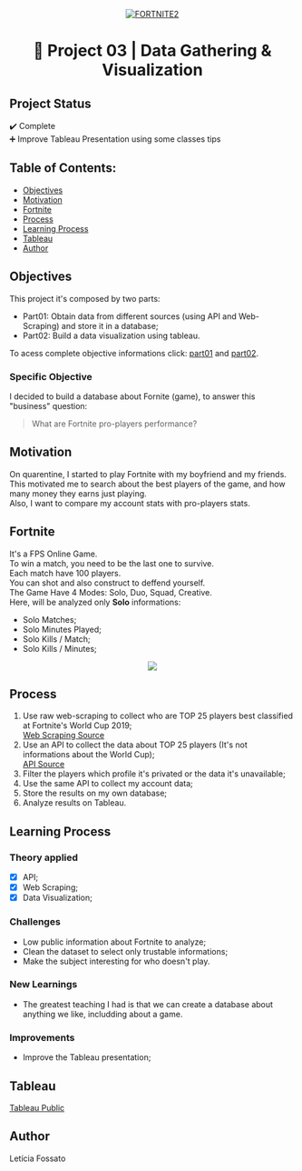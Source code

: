 <p align="center"><a href="https://imgbb.com/"><img src="https://i.ibb.co/841cFQX/FORTNITE2.jpg" alt="FORTNITE2" border="0"></a><br /><a target='_blank' href='https://imgbb.com/'></a></p>
<h1 align="center">🔎 Project 03  | Data Gathering & Visualization</h>

## Project Status
:heavy_check_mark: Complete <br>
➕ Improve Tableau Presentation using some classes tips

## Table of Contents:

- [Objectives](#objectives)
- [Motivation](#motivation)
- [Fortnite](#Fortnite)
- [Process](#process)
- [Learning Process](#Learning-Process)
- [Tableau](#Tableau)
- [Author](#Author)

## Objectives
This project it's composed by two parts:<br>
- Part01: Obtain data from different sources (using API and Web-Scraping) and store it in a database;<br>
- Part02: Build a data visualization using tableau.<br>

To acess complete objective informations click: <a href="https://drive.google.com/file/d/1UsuG9z6tOWtnzZscf_9pOahTNOaLV8bi/view?usp=sharing">part01</a> and <a href="https://drive.google.com/file/d/1fCvSx39gTZ-3P04H0vqlmAsia2tMqt_6/view?usp=sharing">part02</a>.

### Specific Objective
I decided to build a database about Fornite (game), to answer this "business" question:
> What are Fortnite pro-players performance? 

## Motivation
On quarentine, I started to play Fortnite with my boyfriend and my friends.<br>
This motivated me to search about the best players of the game, and how many money they earns just playing.<br>
Also, I want to compare my account stats with pro-players stats.<br>

## Fortnite
It's a FPS Online Game.<br> 
To win a match, you need to be the last one to survive.<br>
Each match have 100 players. <br>
You can shot and also construct to deffend yourself.<br>
The Game Have 4 Modes: Solo, Duo, Squad, Creative.<br> 
Here, will be analyzed only **Solo** informations:<br> 
- Solo Matches; <br> 
- Solo Minutes Played; <br> 
- Solo Kills / Match; <br> 
- Solo Kills / Minutes; <br> 

<p align="center">
  <img src="https://i.imgur.com/AUbj4rS.jpg">
</p>

## Process
1. Use raw web-scraping to collect who are TOP 25 players best classified at Fortnite's World Cup 2019;<br>
  <a href="https://en.wikipedia.org/wiki/Fortnite_World_Cup">Web Scraping Source<br></a>
2. Use an API to collect the data about TOP 25 players (It's not informations about the World Cup);<br>
<a href="https://dash.fortnite-api.com/">API Source <br></a>
3. Filter the players which profile it's privated or the data it's unavailable;<br>
4. Use the same API to collect my account data;<br>
5. Store the results on my own database;<br>
6. Analyze results on Tableau.<br>

## Learning Process
### Theory applied
- [x] API;<br>
- [x] Web Scraping;<br>
- [x] Data Visualization;<br>

### Challenges
- Low public information about Fortnite to analyze;
- Clean the dataset to select only trustable informations;
- Make the subject interesting for who doesn't play.

### New Learnings
- The greatest teaching I had is that we can create a database about anything we like, includding about a game.

### Improvements
- Improve the Tableau presentation;

## Tableau
<a href="https://public.tableau.com/profile/leticia.fossato#!/vizhome/Proj-Fortnite/Histria1?publish=yes">Tableau Public</a>

## Author
Letícia Fossato
